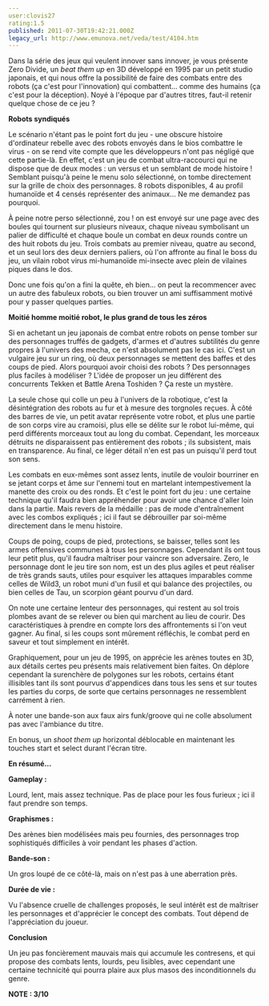 ```yaml
---
user:clovis27
rating:1.5
published: 2011-07-30T19:42:21.000Z
legacy_url: http://www.emunova.net/veda/test/4104.htm
---
```

Dans la série des jeux qui veulent innover sans innover, je vous présente Zero Divide, un _beat them up_ en 3D développé en 1995 par un petit studio japonais, et qui nous offre la possibilité de faire des combats entre des robots (ça c'est pour l'innovation) qui combattent... comme des humains (ça c'est pour la déception). Noyé à l'époque par d'autres titres, faut-il retenir quelque chose de ce jeu ?  

  

**Robots syndiqués**  

  

Le scénario n'étant pas le point fort du jeu - une obscure histoire d'ordinateur rebelle avec des robots envoyés dans le bios combattre le virus - on se rend vite compte que les développeurs n'ont pas négligé que cette partie-là. En effet, c'est un jeu de combat ultra-raccourci qui ne dispose que de deux modes : un versus et un semblant de mode histoire ! Semblant puisqu'à peine le menu solo sélectionné, on tombe directement sur la grille de choix des personnages. 8 robots disponibles, 4 au profil humanoïde et 4 censés représenter des animaux... Ne me demandez pas pourquoi.  

  

À peine notre perso sélectionné, zou ! on est envoyé sur une page avec des boules qui tournent sur plusieurs niveaux, chaque niveau symbolisant un palier de difficulté et chaque boule un combat en deux rounds contre un des huit robots du jeu. Trois combats au premier niveau, quatre au second, et un seul lors des deux derniers paliers, où l'on affronte au final le boss du jeu, un vilain robot virus mi-humanoïde mi-insecte avec plein de vilaines piques dans le dos.  

  

Donc une fois qu'on a fini la quête, eh bien... on peut la recommencer avec un autre des fabuleux robots, ou bien trouver un ami suffisamment motivé pour y passer quelques parties.  

  

**Moitié homme moitié robot, le plus grand de tous les zéros**  

  

Si en achetant un jeu japonais de combat entre robots on pense tomber sur des personnages truffés de gadgets, d'armes et d'autres subtilités du genre propres à l'univers des mecha, ce n'est absolument pas le cas ici. C'est un vulgaire jeu sur un ring, où deux personnages se mettent des baffes et des coups de pied. Alors pourquoi avoir choisi des robots ? Des personnages plus faciles à modéliser ? L'idée de proposer un jeu différent des concurrents Tekken et Battle Arena Toshiden ? Ça reste un mystère.  

  

La seule chose qui colle un peu à l'univers de la robotique, c'est la désintégration des robots au fur et à mesure des torgnoles reçues. À côté des barres de vie, un petit avatar représente votre robot, et plus une partie de son corps vire au cramoisi, plus elle se délite sur le robot lui-même, qui perd différents morceaux tout au long du combat. Cependant, les morceaux détruits ne disparaissent pas entièrement des robots ; ils subsistent, mais en transparence. Au final, ce léger détail n'en est pas un puisqu'il perd tout son sens.  

  

Les combats en eux-mêmes sont assez lents, inutile de vouloir bourriner en se jetant corps et âme sur l'ennemi tout en martelant intempestivement la manette des croix ou des ronds. Et c'est le point fort du jeu : une certaine technique qu'il faudra bien appréhender pour avoir une chance d'aller loin dans la partie. Mais revers de la médaille : pas de mode d'entraînement avec les combos expliqués ; ici il faut se débrouiller par soi-même directement dans le menu histoire.  

  

Coups de poing, coups de pied, protections, se baisser, telles sont les armes offensives communes à tous les personnages. Cependant ils ont tous leur petit plus, qu'il faudra maîtriser pour vaincre son adversaire. Zero, le personnage dont le jeu tire son nom, est un des plus agiles et peut réaliser de très grands sauts, utiles pour esquiver les attaques imparables comme celles de Wild3, un robot muni d'un fusil et qui balance des projectiles, ou bien celles de Tau, un scorpion géant pourvu d'un dard.  

  

On note une certaine lenteur des personnages, qui restent au sol trois plombes avant de se relever ou bien qui marchent au lieu de courir. Des caractéristiques à prendre en compte lors des affrontements si l'on veut gagner. Au final, si les coups sont mûrement réfléchis, le combat perd en saveur et tout simplement en intérêt.  

  

Graphiquement, pour un jeu de 1995, on apprécie les arènes toutes en 3D, aux détails certes peu présents mais relativement bien faites. On déplore cependant la surenchère de polygones sur les robots, certains étant illisibles tant ils sont pourvus d'appendices dans tous les sens et sur toutes les parties du corps, de sorte que certains personnages ne ressemblent carrément à rien.  

  

À noter une bande-son aux faux airs funk/groove qui ne colle absolument pas avec l'ambiance du titre.  

  

En bonus, un _shoot them up_ horizontal déblocable en maintenant les touches start et select durant l'écran titre.  

  

**En résumé...**  

  

**Gameplay :**  

Lourd, lent, mais assez technique. Pas de place pour les fous furieux ; ici il faut prendre son temps.  

  

**Graphismes :**  

Des arènes bien modélisées mais peu fournies, des personnages trop sophistiqués difficiles à voir pendant les phases d'action.  

  

**Bande-son :**  

Un gros loupé de ce côté-là, mais on n'est pas à une aberration près.  

  

**Durée de vie :**  

Vu l'absence cruelle de challenges proposés, le seul intérêt est de maîtriser les personnages et d'apprécier le concept des combats. Tout dépend de l'appréciation du joueur.  

  

**Conclusion**  

Un jeu pas foncièrement mauvais mais qui accumule les contresens, et qui propose des combats lents, lourds, peu lisibles, avec cependant une certaine technicité qui pourra plaire aux plus masos des inconditionnels du genre.  

  

**NOTE : 3/10**